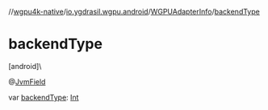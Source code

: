 //[wgpu4k-native](../../../index.md)/[io.ygdrasil.wgpu.android](../index.md)/[WGPUAdapterInfo](index.md)/[backendType](backend-type.md)

# backendType

[android]\

@[JvmField](https://kotlinlang.org/api/core/kotlin-stdlib/kotlin.jvm/-jvm-field/index.html)

var [backendType](backend-type.md): [Int](https://kotlinlang.org/api/core/kotlin-stdlib/kotlin/-int/index.html)